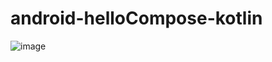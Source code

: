 # android-helloCompose-kotlin
![image](https://user-images.githubusercontent.com/53375007/189397440-e979f281-8286-45ed-94e4-1e07e761118c.png)
